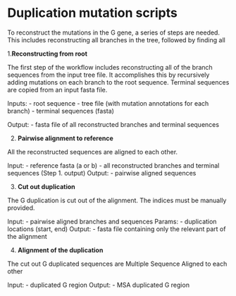 # Duplication mutation scripts

To reconstruct the mutations in the G gene, a series of steps are needed.
This includes reconstructing all branches in the tree, followed by finding all

1.**Reconstructing from root**

The first step of the workflow includes reconstructing all of the branch sequences
from the input tree file.
It accomplishes this by recursively adding mutations on each branch to the root sequence.
Terminal sequences are copied from an input fasta file. 

Inputs:
	- root sequence
	- tree file (with mutation annotations for each branch)
	- terminal sequences (fasta)
	
Output:
	- fasta file of all reconstructed branches and terminal sequences
	

2. **Pairwise alignment to reference**

All the reconstructed sequences are aligned to each other.

Input:
	- reference fasta (a or b)
	- all reconstructed branches and terminal sequences (Step 1. output)
Output:
	- pairwise aligned sequences
	

3. **Cut out duplication**

The G duplication is cut out of the alignment. The indices must be manually provided.

Input:
	- pairwise aligned branches and sequences
Params:
	- duplication locations (start, end)
Output:
	- fasta file containing only the relevant part of the alignment


4. **Alignment of the duplication**

The cut out G duplicated sequences are Multiple Sequence Aligned to each other

Input:
	- duplicated G region
Output:
	- MSA duplicated G region
